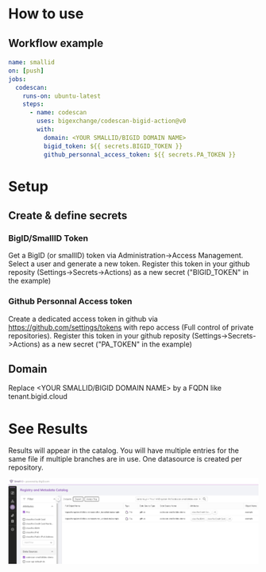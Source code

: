 # How to use
## Workflow example
```yaml
name: smallid 
on: [push]
jobs:
  codescan:
    runs-on: ubuntu-latest
    steps:
      - name: codescan 
        uses: bigexchange/codescan-bigid-action@v0
        with:
          domain: <YOUR SMALLID/BIGID DOMAIN NAME> 
          bigid_token: ${{ secrets.BIGID_TOKEN }}
          github_personnal_access_token: ${{ secrets.PA_TOKEN }}
```
# Setup
## Create & define secrets
### BigID/SmallID Token
Get a BigID (or smallID) token via Administration->Access Management. Select a user and generate a new token. Register this token in your github reposity (Settings->Secrets->Actions) as a new secret ("BIGID_TOKEN" in the example)

### Github Personnal Access token
Create a dedicated access token in github via https://github.com/settings/tokens with repo access (Full control of private repositories). Register this token in your github reposity (Settings->Secrets->Actions) as a new secret ("PA_TOKEN" in the example)

## Domain
Replace <YOUR SMALLID/BIGID DOMAIN NAME> by a FQDN like tenant.bigid.cloud

# See Results
Results will appear in the catalog. You will have multiple entries for the same file if multiple branches are in use.
One datasource is created per repository.

![Results in the Catalog](assets/results.png)
